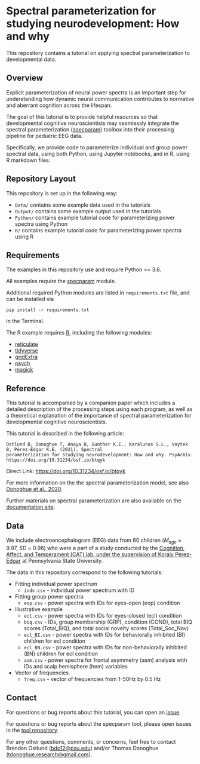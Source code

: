 # Spectral parameterization for studying neurodevelopment: How and why

This repository contains a tutorial on applying spectral parameterization to developmental data.

## Overview

Explicit parameterization of neural power spectra is an important step for understanding how
dynamic neural communication contributes to normative and aberrant cognition across the lifespan.

The goal of this tutorial is to provide helpful resources so that developmental cognitive
neuroscientists may seamlessly integrate the spectral parameterization
([specparam](https://github.com/fooof-tools/fooof))
toolbox into their processing pipeline for pediatric EEG data.

Specifically, we provide code to parameterize individual and group power spectral data,
using both Python, using Jupyter notebooks, and in R, using R markdown files.

## Repository Layout

This repository is set up in the following way:

- `Data/` contains some example data used in the tutorials
- `Output/` contains some example output used in the tutorials
- `Python/` contains example tutorial code for parameterizing power spectra using Python
- `R/` contains example tutorial code for parameterizing power spectra using R

## Requirements

The examples in this repository use and require Python >= 3.6.

All examples require the [specparam](https://github.com/fooof-tools/fooof) module.

Additional required Python modules are listed in `requirements.txt` file, and can be installed via 
```
pip install -r requirements.txt
```
in the Terminal.

The R example requires [R](https://www.r-project.org/), including the following modules:

- [reticulate](https://rstudio.github.io/reticulate/)
- [tidyverse](https://www.tidyverse.org/)
- [gridExtra](https://github.com/baptiste/gridextra/wiki)
- [psych](https://personality-project.org/r/psych-manual.pdf)
- [magick](https://docs.ropensci.org/magick/articles/intro.html)

## Reference

This tutorial is accompanied by a companion paper which includes a detailed description of the processing steps using each program, as well as a theoretical explanation of the importance of spectral parameterization for developmental cognitive neuroscientists.

This tutorial is described in the following article:

    Ostlund B, Donoghue T, Anaya B, Gunther K.E., Karalunas S.L., Voytek B, Pérez-Edgar K.E. (2021). Spectral
    parameterization for studying neurodevelopment: How and why. PsyArXiv. https://doi.org/10.31234/osf.io/btqyk

Direct Link: https://doi.org/10.31234/osf.io/btqyk

For more information on the the spectral parameterization model, see also
[Donoghue et al., 2020](https://www.nature.com/articles/s41593-020-00744-x).

Further materials on spectral parameterization are also available on the
[documentation site](https://fooof-tools.github.io/).

## Data
We include electroencephalogram (EEG) data from 60 children (*M<sub>age</sub>* = 9.97, *SD* = 0.96) who were a part of a study conducted by the [Cognition, Affect, and Temperament (CAT) lab, under the supervision of Koraly Pérez-Edgar](http://www.catlabpsu.com/) at Pennsylvania State University.

The data in this repository correspond to the following tutorials:

- Fitting individual power spectrum
  + `indv.csv` - individual power spectrum with ID
- Fitting group power spectra
  + `eop.csv` - power spectra with IDs for eyes-open (eop) condition
- Illustrative example 
  + `ecl.csv` - power spectra with IDs for eyes-closed (ecl) condition
  + `biq.csv` - IDs, group membership (GRP), condition (COND), total BIQ scores (Total_BIQ), and total social novelty scores (Total_Soc_Nov)
  + `ecl_BI.csv` - power spectra with IDs for behaviorally inhibited (BI) children for ecl condition
  + `ecl_BN.csv` - power spectra with IDs for non-behaviorally inhibited (BN) children for ecl condition
  + `asm.csv` - power spectra for frontal asymmetry (asm) analysis with IDs and scalp hemisphere (hem) variables
- Vector of frequencies
  + `freq.csv` - vector of frequencies from 1-50Hz by 0.5 Hz 

## Contact

For questions or bug reports about this tutorial, you can open an
[issue](https://github.com/fooof-tools/DevDemo/issues).

For questions or bug reports about the specparam tool, please open issues in the
[tool repository](https://github.com/fooof-tools/fooof).

For any other questions, comments, or concerns, feel free to contact Brendan Ostlund (bdo12@psu.edu) and/or Thomas Donoghue (tdonoghue.research@gmail.com).
